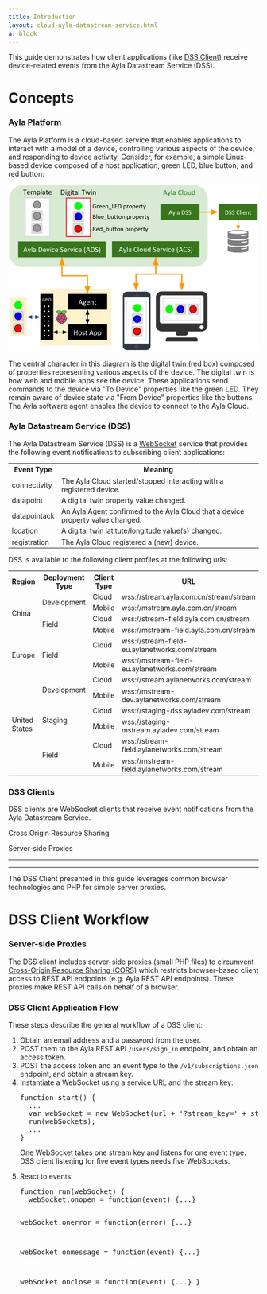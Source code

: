 ```yaml
---
title: Introduction
layout: cloud-ayla-datastream-service.html
a: block
---
```


This guide demonstrates how client applications (like [DSS Client](http://localhost/cloud/ayla-datastream-service/client/)) receive device-related events from the Ayla Datastream Service (DSS).

<h1>Concepts</h1>

<h3>Ayla Platform</h3>

The Ayla Platform is a cloud-based service that enables applications to interact with a model of a device, controlling various aspects of the device, and responding to device activity. Consider, for example, a simple Linux-based device composed of a host application, green LED, blue button, and red button:

<div class="row hspace">
<div class="col-lg-6 col-md-9 col-sm-12">
<img class="img-fluid" src="ayla-platform-with-dss.jpg">
</div>
</div>

The central character in this diagram is the digital twin (red box) composed of properties representing various aspects of the device. The digital twin is how web and mobile apps see the device. These applications send commands to the device via "To Device" properties like the green LED. They remain aware of device state via "From Device" properties like the buttons. The Ayla software agent enables the device to connect to the Ayla Cloud.

<h3>Ayla Datastream Service (DSS)</h3>

The Ayla Datastream Service (DSS) is a [WebSocket](https://en.wikipedia.org/wiki/WebSocket) service that provides the following event notifications to subscribing client applications:

<table>
  <tr>
    <th>Event Type</th>
    <th>Meaning</th>
  </tr>
  <tr>
    <td>connectivity</td>
    <td>The Ayla Cloud started/stopped interacting with a registered device.</td>
  </tr>
  <tr>
    <td>datapoint</td>
    <td>A digital twin property value changed.</td>
  </tr>
  <tr>
    <td>datapointack</td>
    <td>An Ayla Agent confirmed to the Ayla Cloud that a device property value changed.</td>
  </tr>
  <tr>
    <td>location</td>
    <td>A digital twin latitute/longitude value(s) changed.</td>
  </tr>
  <tr>
    <td>registration</td>
    <td>The Ayla Cloud registered a (new) device.</td>
  </tr>
</table>

DSS is available to the following client profiles at the following urls:

<table>
  <tr>
    <th>Region</th>
    <th>Deployment Type</th>
    <th>Client Type</th>
    <th>URL</th>
  </tr>
  <tr>
    <td rowspan="4">China</td>
    <td rowspan="2">Development</td>
    <td>Cloud</td>
    <td>wss://stream.ayla.com.cn/stream/stream</td>
  </tr>
  <tr>
    <td>Mobile</td>
    <td>wss://mstream.ayla.com.cn/stream</td>
  </tr>
  <tr>
    <td rowspan="2">Field</td>
    <td>Cloud</td>
    <td>wss://stream-field.ayla.com.cn/stream</td>
  </tr>
  <tr>
    <td>Mobile</td>
    <td>wss://mstream-field.ayla.com.cn/stream</td>
  </tr>
  <tr>
    <td rowspan="2">Europe</td>
    <td rowspan="2">Field</td>
    <td>Cloud</td>
    <td>wss://stream-field-eu.aylanetworks.com/stream</td>
  </tr>
  <tr>
    <td>Mobile</td>
    <td>wss://mstream-field-eu.aylanetworks.com/stream</td>
  </tr>
  <tr>
    <td rowspan="6">United States</td>
    <td rowspan="2">Development</td>
    <td>Cloud</td>
    <td>wss://stream.aylanetworks.com/stream</td>
  </tr>
  <tr>
    <td>Mobile</td>
    <td>wss://mstream-dev.aylanetworks.com/stream</td>
  </tr>
  <tr>
    <td rowspan="2">Staging</td>
    <td>Cloud</td>
    <td>wss://staging-dss.ayladev.com/stream</td>
  </tr>
  <tr>
    <td>Mobile</td>
    <td>wss://staging-mstream.ayladev.com/stream</td>
  </tr>
  <tr>
    <td rowspan="2">Field</td>
    <td>Cloud</td>
    <td>wss://stream-field.aylanetworks.com/stream</td>
  </tr>
  <tr>
    <td>Mobile</td>
    <td>wss://mstream-field.aylanetworks.com/stream</td>
  </tr>
</table>

<h3>DSS Clients</h3>

DSS clients are WebSocket clients that receive event notifications from the Ayla Datastream Service.

<p>Cross Origin Resource Sharing</p>

<p>Server-side Proxies</p>


---




---

The DSS Client presented in this guide leverages common browser technologies and PHP for simple server proxies.


<h1>DSS Client Workflow</h1>



<h3>Server-side Proxies</h3>

The DSS client includes server-side proxies (small PHP files) to circumvent [Cross-Origin Resource Sharing (CORS)](https://en.wikipedia.org/wiki/Cross-origin_resource_sharing) which restricts browser-based client access to REST API endpoints (e.g. Ayla REST API endpoints). These proxies make REST API calls on behalf of a browser.

<h3>DSS Client Application Flow</h3>

These steps describe the general workflow of a DSS client:

<ol>
<li>Obtain an email address and a password from the user.</li>
<li>POST them to the Ayla REST API <code>/users/sign_in</code> endpoint, and obtain an access token.</li>
<li>POST the access token and an event type to the <code>/v1/subscriptions.json</code> endpoint, and obtain a stream key. </li>
<li>Instantiate a WebSocket using a service URL and the stream key:
<pre>
function start() {
  ...
  var webSocket = new WebSocket(url + '?stream_key=' + stream_key);
  run(webSockets); 
  ...
}
</pre>
<p>One WebSocket takes one stream key and listens for one event type. DSS client listening for five event types needs five WebSockets.</p>
</li>
<li>React to events:
<pre>
function run(webSocket) {
  webSocket.onopen = function(event) {...}

  webSocket.onerror = function(error) {...}

  webSocket.onmessage = function(event) {...}

  webSocket.onclose = function(event) {...}
}
</pre>
</li>
</ol>
